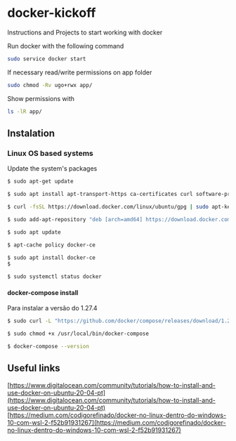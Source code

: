 # docker-kickoff
Instructions and Projects to start working with docker

Run docker with the following command
```bash
sudo service docker start
```

If necessary read/write permissions on app folder
```bash
sudo chmod -Rv ugo+rwx app/
```

Show permissions with
```bash
ls -lR app/
```

## Instalation

### Linux OS based systems
Update the system's packages  

```bash
$ sudo apt-get update
```

```bash
$ sudo apt install apt-transport-https ca-certificates curl software-properties-common
```

```bash
$ curl -fsSL https://download.docker.com/linux/ubuntu/gpg | sudo apt-key add -
```

```bash
$ sudo add-apt-repository "deb [arch=amd64] https://download.docker.com/linux/ubuntu focal stable"

```

```bash
$ sudo apt update
```

```bash
$ apt-cache policy docker-ce
```

```bash
$ sudo apt install docker-ce
$
```

```bash
$ sudo systemctl status docker
```

#### docker-compose install

Para instalar a versão do 1.27.4

```bash
$ sudo curl -L "https://github.com/docker/compose/releases/download/1.27.4/docker-compose-$(uname -s)-$(uname -m)" -o /usr/local/bin/docker-compose
```

```bash
$ sudo chmod +x /usr/local/bin/docker-compose
```

```bash
$ docker-compose --version
```

## Useful links
[https://www.digitalocean.com/community/tutorials/how-to-install-and-use-docker-on-ubuntu-20-04-pt](https://www.digitalocean.com/community/tutorials/how-to-install-and-use-docker-on-ubuntu-20-04-pt)  
[https://medium.com/codigorefinado/docker-no-linux-dentro-do-windows-10-com-wsl-2-f52b91931267](https://medium.com/codigorefinado/docker-no-linux-dentro-do-windows-10-com-wsl-2-f52b91931267)
